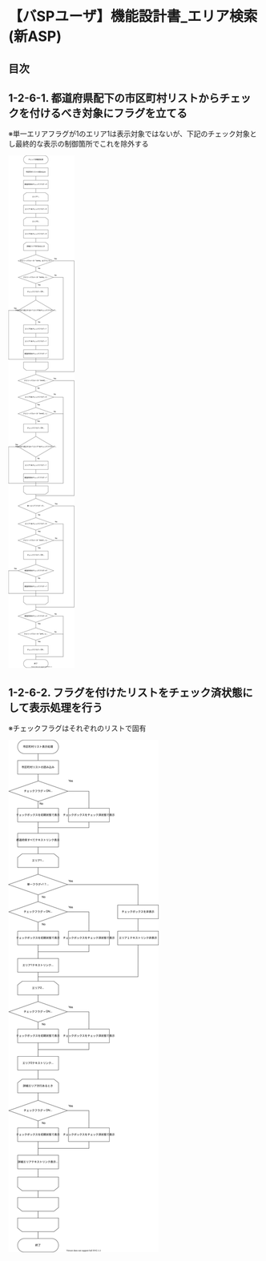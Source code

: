 # 【バSPユーザ】機能設計書_エリア検索(新ASP)

## 目次

## 1-2-6-1. 都道府県配下の市区町村リストからチェックを付けるべき対象にフラグを立てる

※単一エリアフラグが1のエリア1は表示対象ではないが、下記のチェック対象とし最終的な表示の制御箇所でこれを除外する  

![エリア検索(新ASP)_1-2-6-1](Markdown挿入フロー図(draw.io)\【バSPユーザ】機能設計書_エリア検索(新ASP)\エリア検索(新ASP)_1-2-6-1.svg)

## 1-2-6-2. フラグを付けたリストをチェック済状態にして表示処理を行う

※チェックフラグはそれぞれのリストで固有  

![エリア検索(新ASP)_1-2-6-2](Markdown挿入フロー図(draw.io)\【バSPユーザ】機能設計書_エリア検索(新ASP)\エリア検索(新ASP)_1-2-6-2.svg)
